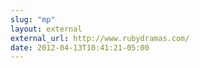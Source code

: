 ```yaml
---
slug: "mp"
layout: external
external_url: http://www.rubydramas.com/
date: 2012-04-13T10:41:21-05:00
---
```

